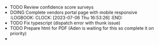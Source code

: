 - TODO Review confidence score surveys
- DOING Complete vendors portal page with mobile responsive
  :LOGBOOK:
  CLOCK: [2023-07-06 Thu 16:53:26]
  :END:
- TODO Fix typescript (dispatch error with thunk issue)
- TODO Prepare html for PDF  (Aden is waiting for this so complete it on priority)
-